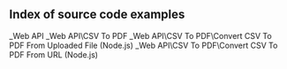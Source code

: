 ## Index of source code examples


\_Web API
\_Web API\CSV To PDF
\_Web API\CSV To PDF\Convert CSV To PDF From Uploaded File (Node.js)
\_Web API\CSV To PDF\Convert CSV To PDF From URL (Node.js)
